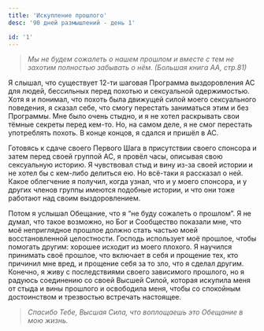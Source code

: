 ```yaml
---
title: 'Искупление прошлого'
desc: '90 дней размышлений - день 1'

id: '1'
---
```


> _Мы не будем сожалеть о нашем прошлом и вместе с тем не захотим полностью
> забывать о нём. (Большая книга АА, стр.81)_

Я слышал, что существует 12-ти шаговая Программа выздоровления АС для людей,
бессильных перед похотью и сексуальной одержимостью. Хотя я и понимал, что
похоть была движущей силой моего сексуального поведения, я сказал себе, что
смогу перестать заниматься этим и без Программы. Мне было очень стыдно, и я не
хотел раскрывать свои тёмные секреты перед кем-то. Но, на самом деле, я не
смог перестать употреблять похоть. В конце концов, я сдался и пришёл в АС.

Готовясь к сдаче своего Первого Шага в присутствии своего спонсора и затем
перед своей группой АС, я провёл часы, описывая свою сексуальную историю. Я
чувствовал стыд и вину из-за своей истории и не хотел бы с кем-либо делиться
ею. Но всё-таки я рассказал о ней. Какое облегчение я получил, когда узнал,
что и у моего спонсора, и у других членов группы имеются подобные истории, и
что они тоже работают над своим выздоровлением.

Потом я услышал Обещание, что я “не буду сожалеть о прошлом”. Я не думал, что
такое возможно, но Бог и Сообщество показали мне, что моё неприглядное прошлое
должно стать частью моей восстановленной целостности. Господь использует моё
прошлое, чтобы помогать другим: хорошее исходит из моего плохого. Я научился
принимать своё прошлое, что включает в себя и прощение тех, кто причинил мне
вред, и прощение себя за то зло, что я сделал другим. Конечно, я живу с
последствиями своего зависимого прошлого, но я радуюсь соединению со своей
Высшей Силой, которая искупила меня от стыда и вины прошлого и освободила
меня, чтобы со спокойным достоинством и трезвостью встречать настоящее.

> _Спасибо Тебе, Высшая Сила, что воплощаешь это Обещание в мою жизнь._
